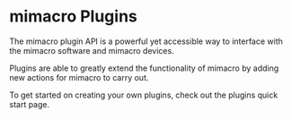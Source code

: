 # mimacro Plugins

The mimacro plugin API is a powerful yet accessible way to interface with the mimacro software and mimacro devices.

Plugins are able to greatly extend the functionality of mimacro by adding new actions for mimacro to carry out.

To get started on creating your own plugins, check out the plugins quick start page.